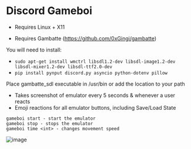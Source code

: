 # Discord Gameboi

* Requires Linux + X11

* Requires Gambatte (https://github.com/0xGingi/gambatte) 

You will need to install:
- `sudo apt-get install wmctrl libsdl1.2-dev libsdl-image1.2-dev libsdl-mixer1.2-dev libsdl-ttf2.0-dev`
- `pip install pynput discord.py asyncio python-dotenv pillow`

Place gambatte_sdl executable in /usr/bin or add the location to your path


* Takes screenshot of emulator every 5 seconds & whenever a user reacts
* Emoji reactions for all emulator buttons, including Save/Load State


```
gameboi start - start the emulator
gameboi stop - stops the emulator
gameboi time <int> - changes movement speed
```


![image](https://github.com/0xGingi/Discord-Gameboi/assets/104647854/d3e851f9-8f5c-4cd8-8157-142c4e26cc83)
